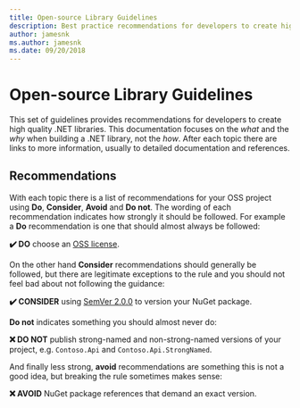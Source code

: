 ```yaml
---
title: Open-source Library Guidelines
description: Best practice recommendations for developers to create high quality .NET libraries.
author: jamesnk
ms.author: jamesnk
ms.date: 09/20/2018
---
```

# Open-source Library Guidelines

This set of guidelines provides recommendations for developers to create high quality .NET libraries. This documentation focuses on the *what* and the *why* when building a .NET library, not the *how*. After each topic there are links to more information, usually to detailed documentation and references.

## Recommendations

With each topic there is a list of recommendations for your OSS project using **Do**, **Consider**, **Avoid** and **Do not**. The wording of each recommendation indicates how strongly it should be followed. For example a **Do** recommendation is one that should almost always be followed:

**✔️ DO** choose an [OSS license](https://choosealicense.com/).

On the other hand **Consider** recommendations should generally be followed, but there are legitimate exceptions to the rule and you should not feel bad about not following the guidance:

**✔️ CONSIDER** using [SemVer 2.0.0](https://semver.org/) to version your NuGet package.

**Do not** indicates something you should almost never do:

**❌ DO NOT** publish strong-named and non-strong-named versions of your project, e.g. `Contoso.Api` and `Contoso.Api.StrongNamed`.

And finally less strong, **avoid** recommendations are something this is not a good idea, but breaking the rule sometimes makes sense:

**❌ AVOID** NuGet package references that demand an exact version.